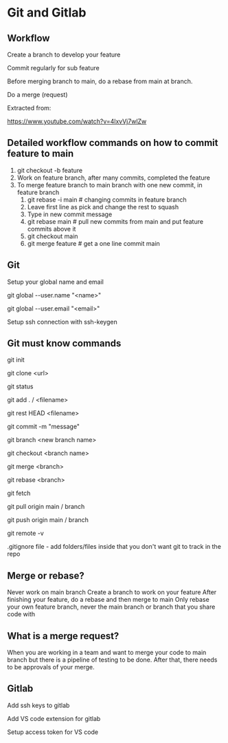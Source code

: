 # Git and Gitlab

## Workflow

Create a branch to develop your feature

Commit regularly for sub feature

Before merging branch to main, do a rebase from main at branch.

Do a merge (request)

Extracted from:

https://www.youtube.com/watch?v=4lxvVj7wlZw

## Detailed workflow commands on how to commit feature to main

1. git checkout -b feature
2. Work on feature branch, after many commits, completed the feature
3. To merge feature branch to main branch with one new commit, in feature branch
   1. git rebase -i main # changing commits in feature branch
   2. Leave first line as pick and change the rest to squash
   3. Type in new commit message
   4. git rebase main # pull new commits from main and put feature commits above it
   5. git checkout main
   6. git merge feature # get a one line commit main

## Git

Setup your global name and email

git global --user.name "\<name\>"

git global --user.email "\<email\>"

Setup ssh connection with ssh-keygen

## Git must know commands

git init

git clone \<url\>

git status

git add . / \<filename\>

git rest HEAD \<filename\>

git commit -m "message"

git branch \<new branch name\>

git checkout \<branch name\>

git merge \<branch\>

git rebase \<branch\>

git fetch

git pull origin main / branch

git push origin main / branch

git remote -v

.gitignore file - add folders/files inside that you don't want git to track in the repo

## Merge or rebase? 

Never work on main branch
Create a branch to work on your feature
After finishing your feature, do a rebase and then merge to main
Only rebase your own feature branch, never the main branch or branch that you share code with

## What is a merge request?

When you are working in a team and want to merge your code to main branch but there is a pipeline of testing to be done. After that, there needs to be approvals of your merge.

## Gitlab

Add ssh keys to gitlab

Add VS code extension for gitlab

Setup access token for VS code
